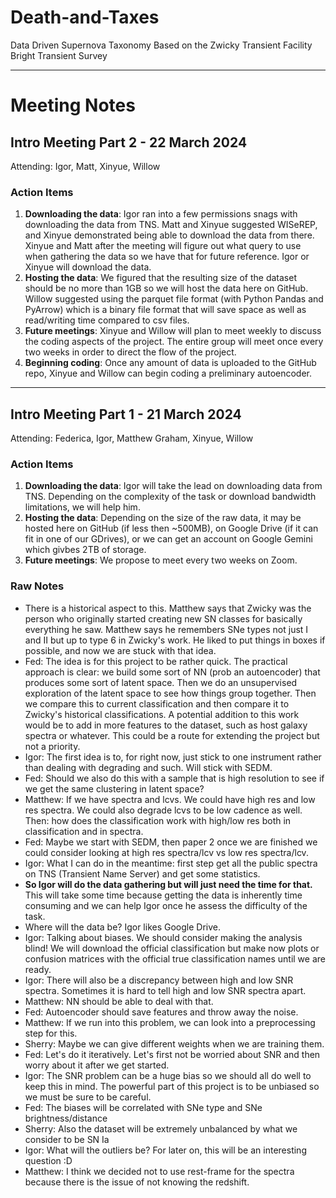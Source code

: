 # Death-and-Taxes
Data Driven Supernova Taxonomy Based on the Zwicky Transient Facility Bright Transient Survey

---

# Meeting Notes

## Intro Meeting Part 2 - 22 March 2024

Attending: Igor, Matt, Xinyue, Willow

### Action Items
1. **Downloading the data**: Igor ran into a few permissions snags with downloading the data from TNS. Matt and Xinyue suggested WISeREP, and Xinyue demonstrated being able to download the data from there. Xinyue and Matt after the meeting will figure out what query to use when gathering the data so we have that for future reference. Igor or Xinyue will download the data.
2. **Hosting the data**: We figured that the resulting size of the dataset should be no more than 1GB so we will host the data here on GitHub. Willow suggested using the parquet file format (with Python Pandas and PyArrow) which is a binary file format that will save space as well as read/writing time compared to csv files.
3. **Future meetings**: Xinyue and Willow will plan to meet weekly to discuss the coding aspects of the project. The entire group will meet once every two weeks in order to direct the flow of the project.
4. **Beginning coding**: Once any amount of data is uploaded to the GitHub repo, Xinyue and Willow can begin coding a preliminary autoencoder.

---

## Intro Meeting Part 1 - 21 March 2024

Attending: Federica, Igor, Matthew Graham, Xinyue, Willow

### Action Items
1. **Downloading the data**: Igor will take the lead on downloading data from TNS. Depending on the complexity of the task or download bandwidth limitations, we will help him.
2. **Hosting the data**: Depending on the size of the raw data, it may be hosted here on GitHub (if less then ~500MB), on Google Drive (if it can fit in one of our GDrives), or we can get an account on Google Gemini which givbes 2TB of storage.
3. **Future meetings**: We propose to meet every two weeks on Zoom.

### Raw Notes
* There is a historical aspect to this. Matthew says that Zwicky was the person who originally started creating new SN classes for basically everything he saw. Matthew says he remembers SNe types not just I and II but up to type 6 in Zwicky's work. He liked to put things in boxes if possible, and now we are stuck with that idea.
* Fed: The idea is for this project to be rather quick. The practical approach is clear: we build some sort of NN (prob an autoencoder) that produces some sort of latent space. Then we do an unsupervised exploration of the latent space to see how things group together. Then we compare this to current classification and then compare it to Zwicky's historical classifications. A potential addition to this work would be to add in more features to the dataset, such as host galaxy spectra or whatever. This could be a route for extending the project but not a priority.
* Igor: The first idea is to, for right now, just stick to one instrument rather than dealing with degrading and such. Will stick with SEDM.
* Fed: Should we also do this with a sample that is high resolution to see if we get the same clustering in latent space?
* Matthew: If we have spectra and lcvs. We could have high res and low res spectra. We could also degrade lcvs to be low cadence as well. Then: how does the classification work with high/low res both in classification and in spectra.
* Fed: Maybe we start with SEDM, then paper 2 once we are finished we could consider looking at high res spectra/lcv vs low res spectra/lcv.
* Igor: What I can do in the meantime: first step get all the public spectra on TNS (Transient Name Server) and get some statistics.
* **So Igor will do the data gathering but will just need the time for that.** This will take some time because getting the data is inherently time consuming and we can help Igor once he assess the difficulty of the task.
* Where will the data be? Igor likes Google Drive. 
* Igor: Talking about biases. We should consider making the analysis blind! We will download the official classification but make now plots or confusion matrices with the official true classification names until we are ready.
* Igor: There will also be a discrepancy between high and low SNR spectra. Sometimes it is hard to tell high and low SNR spectra apart.
* Matthew: NN should be able to deal with that.
* Fed: Autoencoder should save features and throw away the noise. 
* Matthew: If we run into this problem, we can look into a preprocessing step for this.
* Sherry: Maybe we can give different weights when we are training them.
* Fed: Let's do it iteratively. Let's first not be worried about SNR and then worry about it after we get started. 
* Igor: The SNR problem can be a huge bias so we should all do well to keep this in mind. The powerful part of this project is to be unbiased so we must be sure to be careful.
* Fed: The biases will be correlated with SNe type and SNe brightness/distance
* Sherry: Also the dataset will be extremely unbalanced by what we consider to be SN Ia
* Igor: What will the outliers be? For later on, this will be an interesting question :D
* Matthew: I think we decided not to use rest-frame for the spectra because there is the issue of not knowing the redshift.
